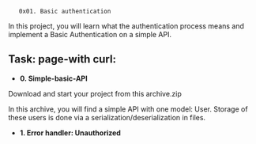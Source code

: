        0x01. Basic authentication

In this project, you will learn what the authentication process means and implement a Basic Authentication on a simple API.

## Task: page-with curl:

* **0. Simple-basic-API**

Download and start your project from this archive.zip

In this archive, you will find a simple API with one model: User. Storage of these users is done via a serialization/deserialization in files.

* **1. Error handler: Unauthorized**

